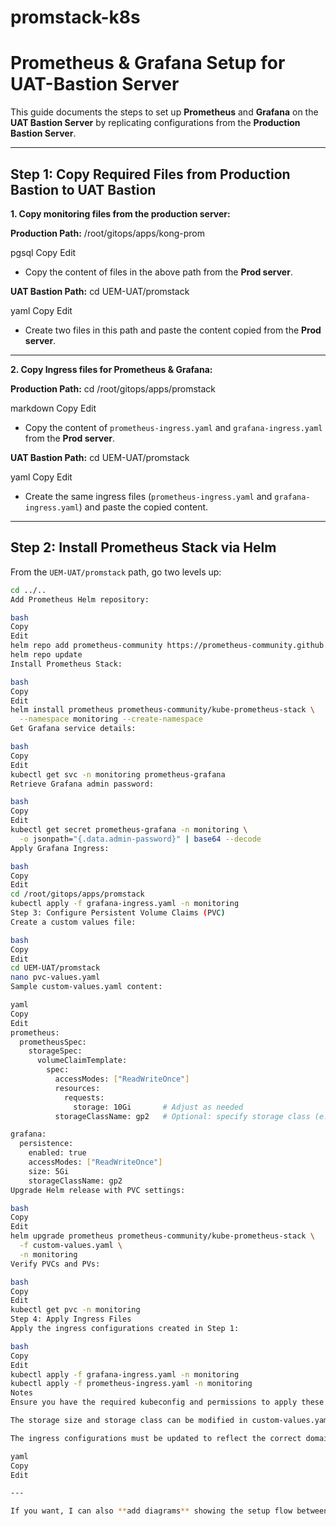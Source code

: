 # promstack-k8s
# Prometheus & Grafana Setup for UAT-Bastion Server

This guide documents the steps to set up **Prometheus** and **Grafana** on the **UAT Bastion Server** by replicating configurations from the **Production Bastion Server**.

---

## Step 1: Copy Required Files from Production Bastion to UAT Bastion

**1. Copy monitoring files from the production server:**

**Production Path:**
/root/gitops/apps/kong-prom

pgsql
Copy
Edit
- Copy the content of files in the above path from the **Prod server**.

**UAT Bastion Path:**
cd UEM-UAT/promstack

yaml
Copy
Edit
- Create two files in this path and paste the content copied from the **Prod server**.

---

**2. Copy Ingress files for Prometheus & Grafana:**

**Production Path:**
cd /root/gitops/apps/promstack

markdown
Copy
Edit
- Copy the content of `prometheus-ingress.yaml` and `grafana-ingress.yaml` from the **Prod server**.

**UAT Bastion Path:**
cd UEM-UAT/promstack

yaml
Copy
Edit
- Create the same ingress files (`prometheus-ingress.yaml` and `grafana-ingress.yaml`) and paste the copied content.

---

## Step 2: Install Prometheus Stack via Helm

From the `UEM-UAT/promstack` path, go two levels up:
```bash
cd ../..
Add Prometheus Helm repository:

bash
Copy
Edit
helm repo add prometheus-community https://prometheus-community.github.io/helm-charts
helm repo update
Install Prometheus Stack:

bash
Copy
Edit
helm install prometheus prometheus-community/kube-prometheus-stack \
  --namespace monitoring --create-namespace
Get Grafana service details:

bash
Copy
Edit
kubectl get svc -n monitoring prometheus-grafana
Retrieve Grafana admin password:

bash
Copy
Edit
kubectl get secret prometheus-grafana -n monitoring \
  -o jsonpath="{.data.admin-password}" | base64 --decode
Apply Grafana Ingress:

bash
Copy
Edit
cd /root/gitops/apps/promstack
kubectl apply -f grafana-ingress.yaml -n monitoring
Step 3: Configure Persistent Volume Claims (PVC)
Create a custom values file:

bash
Copy
Edit
cd UEM-UAT/promstack
nano pvc-values.yaml
Sample custom-values.yaml content:

yaml
Copy
Edit
prometheus:
  prometheusSpec:
    storageSpec:
      volumeClaimTemplate:
        spec:
          accessModes: ["ReadWriteOnce"]
          resources:
            requests:
              storage: 10Gi       # Adjust as needed
          storageClassName: gp2   # Optional: specify storage class (e.g., 'gp2' for AWS)

grafana:
  persistence:
    enabled: true
    accessModes: ["ReadWriteOnce"]
    size: 5Gi
    storageClassName: gp2
Upgrade Helm release with PVC settings:

bash
Copy
Edit
helm upgrade prometheus prometheus-community/kube-prometheus-stack \
  -f custom-values.yaml \
  -n monitoring
Verify PVCs and PVs:

bash
Copy
Edit
kubectl get pvc -n monitoring
Step 4: Apply Ingress Files
Apply the ingress configurations created in Step 1:

bash
Copy
Edit
kubectl apply -f grafana-ingress.yaml -n monitoring
kubectl apply -f prometheus-ingress.yaml -n monitoring
Notes
Ensure you have the required kubeconfig and permissions to apply these changes.

The storage size and storage class can be modified in custom-values.yaml to match your environment.

The ingress configurations must be updated to reflect the correct domain names for UAT.

yaml
Copy
Edit

---

If you want, I can also **add diagrams** showing the setup flow between **Prod Bastion → UAT Bastion → Kuber

 
